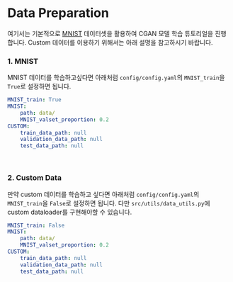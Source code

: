 # Data Preparation
여기서는 기본적으로 [MNIST](http://yann.lecun.com/exdb/mnist/) 데이터셋을 활용하여 CGAN 모델 학습 튜토리얼을 진행합니다.
Custom 데이터를 이용하기 위해서는 아래 설명을 참고하시기 바랍니다.

### 1. MNIST
MNIST 데이터를 학습하고싶다면 아래처럼 `config/config.yaml`의 `MNIST_train`을 `True`로 설정하면 됩니다.
```yaml
MNIST_train: True       
MNIST:
    path: data/
    MNIST_valset_proportion: 0.2 
CUSTOM:
    train_data_path: null
    validation_data_path: null
    test_data_path: null
```
<br>

### 2. Custom Data
만약 custom 데이터를 학습하고 싶다면 아래처럼 `config/config.yaml`의 `MNIST_train`을 `False`로 설정하면 됩니다.
다만 `src/utils/data_utils.py`에 custom dataloader를 구현해야할 수 있습니다.
```yaml
MNIST_train: False
MNIST:
    path: data/
    MNIST_valset_proportion: 0.2 
CUSTOM:
    train_data_path: null
    validation_data_path: null
    test_data_path: null
```